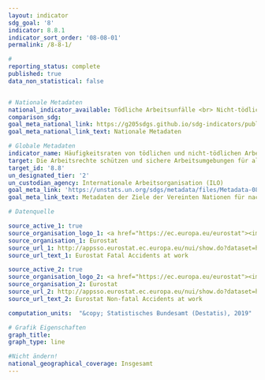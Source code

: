 ```yaml
---
layout: indicator
sdg_goal: '8'
indicator: 8.8.1
indicator_sort_order: '08-08-01'
permalink: /8-8-1/

#
reporting_status: complete
published: true
data_non_statistical: false


# Nationale Metadaten
national_indicator_available: Tödliche Arbeitsunfälle <br> Nicht-tödliche Arbeitsunfälle
comparison_sdg:
goal_meta_national_link: https://g205sdgs.github.io/sdg-indicators/public/MetaDe/8.8.1.pdf
goal_meta_national_link_text: Nationale Metadaten

# Globale Metadaten
indicator_name: Häufigkeitsraten von tödlichen und nicht-tödlichen Arbeitsunfällen, nach Geschlecht und Migrationsstatus
target: Die Arbeitsrechte schützen und sichere Arbeitsumgebungen für alle Arbeitnehmer, einschließlich der Wanderarbeitnehmer, insbesondere der Wanderarbeitnehmerinnen, und der Menschen in prekären Beschäftigungsverhältnissen, fördern
target_id: '8.8'
un_designated_tier: '2'
un_custodian_agency: Internationale Arbeitsorganisation (ILO)
goal_meta_link: 'https://unstats.un.org/sdgs/metadata/files/Metadata-08-08-01.pdf'
goal_meta_link_text: Metadaten der Ziele der Vereinten Nationen für nachhaltige Entwicklung

# Datenquelle

source_active_1: true
source_organisation_logo_1: <a href="https://ec.europa.eu/eurostat"><img src="https://g205sdgs.github.io/sdg-indicators/public/logos/eurostat.png" alt="Logo Eurostat" /></a>
source_organisation_1: Eurostat
source_url_1: http://appsso.eurostat.ec.europa.eu/nui/show.do?dataset=hsw_n2_02&lang=en
source_url_text_1: Eurostat Fatal Accidents at work

source_active_2: true
source_organisation_logo_2: <a href="https://ec.europa.eu/eurostat"><img src="https://g205sdgs.github.io/sdg-indicators/public/logos/eurostat.png" alt="Logo Eurostat" /></a>
source_organisation_2: Eurostat
source_url_2: http://appsso.eurostat.ec.europa.eu/nui/show.do?dataset=hsw_n2_01&lang=en
source_url_text_2: Eurostat Non-fatal Accidents at work

computation_units:  "&copy; Statistisches Bundesamt (Destatis), 2019"

# Grafik Eigenschaften
graph_title:
graph_type: line

#Nicht ändern!
national_geographical_coverage: Insgesamt
---
```

